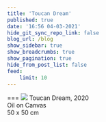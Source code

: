 ```yaml
---
title: 'Toucan Dream'
published: true
date: '16:56 04-03-2021'
hide_git_sync_repo_link: false
blog_url: /blog
show_sidebar: true
show_breadcrumbs: true
show_pagination: true
hide_from_post_list: false
feed:
    limit: 10
---
```




===
![](http://)
Toucan Dream, 2020  
Oil on Canvas  
50 x 50 cm